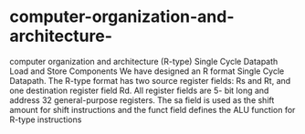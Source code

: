 # computer-organization-and-architecture-
computer organization and architecture (R-type) Single Cycle Datapath Load and Store Components
We have designed an R format Single Cycle Datapath. The R-type format has two 
source register fields: Rs and Rt, and one destination register field Rd. All register fields are 5-
bit long and address 32 general-purpose registers. The sa field is used as the shift amount for 
shift instructions and the funct field defines the ALU function for R-type instructions
